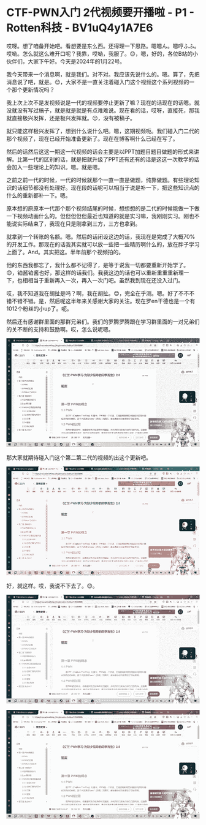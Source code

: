 # CTF-PWN入门 2代视频要开播啦 - P1 - Rotten科技 - BV1uQ4y1A7E6

哎呀。想了咱备开始吧。看想要是东么西。还得理一下思路。嗯嗯ん。嗯哼ふふ。哎呦。怎么就这么难开口呢？我靠，哎呦，我服了。😊，嗯，好的，各位B站的小伙伴们，大家下午好。今天是2024年的1月22号。

我今天带来一个消息啊，就是我们。对不对。我应该先说什么的。嗯。算了，先把消息说了吧，就是。😊，大家不是一直关注着碰入门这个视频这个系列视频的一个那个更新情况吗？

我上次上次不是发视频说是一代的视频要停止更新了嘛？现在的话现在的话嗯。就没就没有写过稿子，就是就是就是有点难难说。现在看的话，哎呀，直接死，那我就直接极兴发挥，还是极兴发挥就。😔，没有被稿子。

就只能这样极兴发挥了，想到什么说什么吧。嗯，这期视频呃。我们碰入门二代的那个视频了，现在已经开始准备更新了。现在在博客啊什么已经在写了。

然后的话然后这这一期这一代视频的话会主要是以PPT加题目题目做题的形式来讲解。比第一代的区别的话，就是把就升级了PPT还有还有的话是这这一次教学的话会加入一些理论上的知识。嗯。就是嗯。

之前之前一代的时候，一代的时候就那个一直一直是做题，纯靠做题。有些理论知识的话细节都没有处理好。现在段的话呢可以相当于说是补一下，把这些知识点的什么的重新都补一下。嗯。

原本想的原原本一代那个那个视频结尾的时候，想想想的是二代的时候能做一下做一下视频动画什么的。但但但但但最近也知道的就是实习嘛，我刚刚实习。刚也不能说实际结束了，我现在只是刚拿到三方，三方也拿到。

就拿到一个转账的名额。嗯。然后的话闭设这边的话，我现在是完成了大概70%的开发工作。那现在的话我其实就可以放一些把一些精历啊什么的，放在胖子学习上面了。And。其实把这。半年前那个视频拍的。

他的东西我都忘了，我什么都不记得了，是等于说我一切都要重新开始学了。😊，铂酱铂酱也好，那这样的话我们。我我这边的话也可以重新重重重新理一下，也相相当于重新再入一次，再入一次门吧。虽然我到现在还没入过门。

哎，我不知道我在胡扯是吗？啊，我在胡扯。😊，完全在乎测。嗯。好了不不不错不错不错。是，然后呢这半年来关感谢大家的关注。现在罗en干德也是一个有1012个粉丝的小up了。呃。

然后还有感谢群里面的那群兄弟们。我们的罗腾罗腾跟在学习群里面的一对兄弟们的关不断的支持和鼓励啊。哎，怎么说呢嗯。



![](img/bff9af8d7c1831d06bb3e6d4df1e028b_1.png)

那大家就期待碰入门这个第二第二代的视频的出这个更新吧。

![](img/bff9af8d7c1831d06bb3e6d4df1e028b_3.png)

好，就这样。哎，我说不下去了。😊。

![](img/bff9af8d7c1831d06bb3e6d4df1e028b_5.png)

![](img/bff9af8d7c1831d06bb3e6d4df1e028b_6.png)
